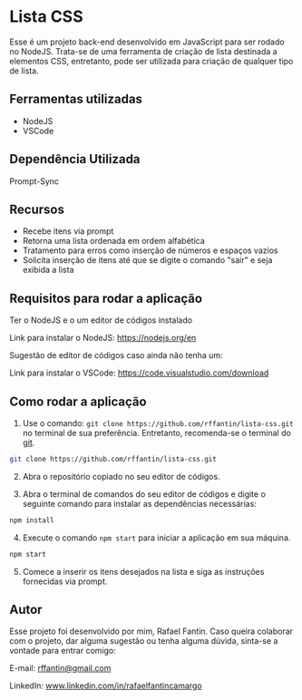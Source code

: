 
# Lista CSS

Esse é um projeto back-end desenvolvido em JavaScript para ser rodado no NodeJS.
Trata-se de uma ferramenta de criação de lista destinada a elementos CSS, entretanto, pode ser utilizada para criação de qualquer tipo de lista.





## Ferramentas utilizadas
- NodeJS
- VSCode
## Dependência Utilizada

Prompt-Sync
## Recursos
- Recebe itens via prompt
- Retorna uma lista ordenada em ordem alfabética
- Tratamento para erros como inserção de números e espaços vazios
- Solicita inserção de itens até que se digite o comando "sair" e seja exibida a lista
## Requisitos para rodar a aplicação
Ter o NodeJS e o um editor de códigos instalado

Link para instalar o NodeJS: https://nodejs.org/en

Sugestão de editor de códigos caso ainda não tenha um:

Link para instalar o VSCode: https://code.visualstudio.com/download
## Como rodar a aplicação
1. Use o comando: `git clone https://github.com/rffantin/lista-css.git` no terminal de sua preferência. Entretanto, recomenda-se o terminal do [git](https://git-scm.com).
```bash
git clone https://github.com/rffantin/lista-css.git
```

2. Abra o repositório copiado no seu editor de códigos.

3. Abra o terminal de comandos do seu editor de códigos e digite o seguinte comando para instalar as dependências necessárias:
```bash
npm install
```

4. Execute o comando `npm start` para iniciar a aplicação em sua máquina.
```bash
npm start 
```

5. Comece a inserir os itens desejados na lista e siga as instruções fornecidas via prompt.
## Autor
Esse projeto foi desenvolvido por mim, Rafael Fantin.
Caso queira colaborar com o projeto, dar alguma sugestão ou tenha alguma dúvida, sinta-se a vontade para entrar comigo:

E-mail: rffantin@gmail.com

LinkedIn: www.linkedin.com/in/rafaelfantincamargo